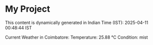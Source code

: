 # My Project

This content is dynamically generated in Indian Time (IST): 2025-04-11 00:48:44 IST


Current Weather in Coimbatore:
Temperature: 25.88 °C
Condition: mist
